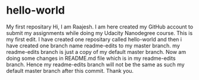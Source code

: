 # hello-world
My first repositary
Hi, I am Raajesh. I am here created my GitHub account to submit my assignments while doing my Udacity Nanodegree course. This is my first edit. I have created one repositary called hello-world and then i have created one branch name readme-edits to my master branch. my readme-edits branch is just a copy of my default master branch. Now am doing some changes in README.md file which is in my readme-edits branch. Hence my readme-edits branch will not be the same as such my default master branch after this commit. Thank you.
